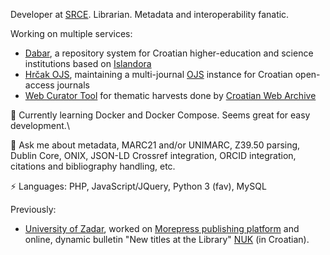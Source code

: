 Developer at [SRCE](https://www.srce.unizg.hr/en/). Librarian. Metadata and interoperability fanatic.

Working on multiple services:
- [Dabar](https://dabar.srce.hr/en/dabar), a repository system for Croatian higher-education and science institutions based on [Islandora](https://github.com/Islandora/islandora/)
- [Hrčak OJS](https://hrcak.srce.hr/ojs/), maintaining a multi-journal [OJS](https://github.com/pkp/ojs/) instance for Croatian open-access journals
- [Web Curator Tool](https://github.com/WebCuratorTool/webcurator) for thematic harvests done by [Croatian Web Archive](https://haw.nsk.hr/en/thematic-collections/)

🌱 Currently learning Docker and Docker Compose. Seems great for easy development.\

💬 Ask me about metadata, MARC21 and/or UNIMARC, Z39.50 parsing, Dublin Core, ONIX, JSON-LD Crossref integration, ORCID integration, citations and bibliography handling, etc.

⚡ Languages: PHP, JavaScript/JQuery, Python 3 (fav), MySQL

Previously:
- [University of Zadar](https://www.unizd.hr/eng/), worked on [Morepress publishing platform](https://morepress.unizd.hr/index_en.php) and online, dynamic bulletin "New titles at the Library" [NUK](http://nuk.unizd.hr/) (in Croatian).

<!-- - 📫 How to reach me: ...
- 😄 Pronouns: ...
- ⚡ Fun fact: ...
 -->
